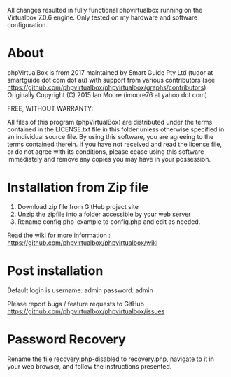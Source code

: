 All changes resulted in fully functional phpvirtualbox running on the Virtualbox 7.0.6 engine.
Only tested on my hardware and software configuration.

# About
phpVirtualBox is from 2017 maintained by Smart Guide Pty Ltd (tudor at smartguide dot com dot au)
with support from various contributors (see https://github.com/phpvirtualbox/phpvirtualbox/graphs/contributors)
Originally Copyright (C) 2015 Ian Moore (imoore76 at yahoo dot com)

FREE, WITHOUT WARRANTY:

All files of this program (phpVirtualBox) are distributed under the
terms contained in the LICENSE.txt file in this folder unless otherwise
specified in an individual source file. By using this software, you are
agreeing to the terms contained therein. If you have not received and read
the license file, or do not agree with its conditions, please cease using
this software immediately and remove any copies you may have in your
possession.

# Installation from Zip file

1) Download zip file from GitHub project site
2) Unzip the zipfile into a folder accessible by your web server
3) Rename config.php-example to config.php and edit as needed.

Read the wiki for more information : https://github.com/phpvirtualbox/phpvirtualbox/wiki

# Post installation

Default login is username: admin password: admin

Please report bugs / feature requests to GitHub
https://github.com/phpvirtualbox/phpvirtualbox/issues

# Password Recovery

Rename the file recovery.php-disabled to recovery.php, navigate to it in
your web browser, and follow the instructions presented.
